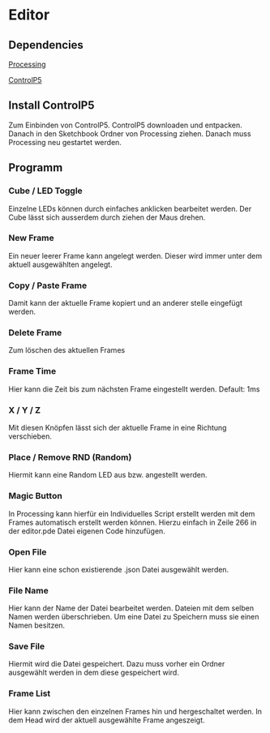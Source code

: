 # Editor

## Dependencies

[Processing](https://processing.org/download)

[ControlP5](https://www.sojamo.de/libraries/controlP5/)

## Install ControlP5

Zum Einbinden von ControlP5. ControlP5 downloaden und entpacken. Danach in den Sketchbook Ordner von Processing ziehen.
Danach muss Processing neu gestartet werden.

## Programm

### Cube / LED Toggle
Einzelne LEDs können durch einfaches anklicken bearbeitet werden. 
Der Cube lässt sich ausserdem durch ziehen der Maus drehen.

### New Frame
Ein neuer leerer Frame kann angelegt werden.
Dieser wird immer unter dem aktuell ausgewählten angelegt.

### Copy / Paste Frame
Damit kann der aktuelle Frame kopiert und an anderer stelle eingefügt werden.

### Delete Frame
Zum löschen des aktuellen Frames

### Frame Time
Hier kann die Zeit bis zum nächsten Frame eingestellt werden. Default: 1ms

### X / Y / Z
Mit diesen Knöpfen lässt sich der aktuelle Frame in eine Richtung verschieben.

### Place / Remove RND (Random)
Hiermit kann eine Random LED aus bzw. angestellt werden.

### Magic Button
In Processing kann hierfür ein Individuelles Script erstellt werden mit dem Frames automatisch erstellt werden können. Hierzu einfach in Zeile 266 in der editor.pde Datei eigenen Code hinzufügen. 

### Open File
Hier kann eine schon existierende .json Datei ausgewählt werden. 

### File Name
Hier kann der Name der Datei bearbeitet werden. Dateien mit dem selben Namen werden überschrieben. Um eine Datei zu Speichern muss sie einen Namen besitzen.

### Save File
Hiermit wird die Datei gespeichert. Dazu muss vorher ein Ordner ausgewählt werden in dem diese gespeichert wird.

### Frame List
Hier kann zwischen den einzelnen Frames hin und hergeschaltet werden. In dem Head wird der aktuell ausgewählte Frame angeszeigt.
